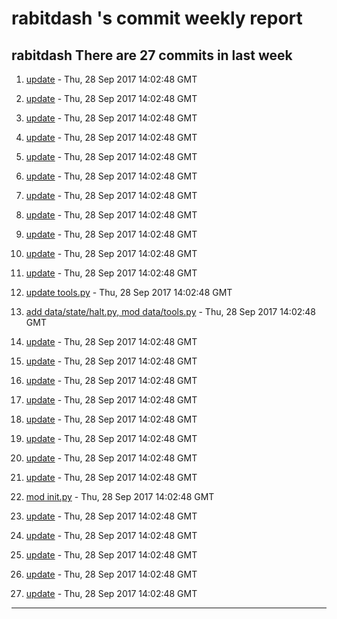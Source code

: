 #  rabitdash 's commit weekly report

##  rabitdash There are 27  commits in last week 

1. [update](https://github.com/rabitdash/practice/commit/037e7a9269d6a0fca204ff6ee20ad60f35cd8e44) - Thu, 28 Sep 2017 14:02:48 GMT 

2. [update](https://github.com/rabitdash/practice/commit/6b3e99c6cbd8a1db61676a3bc50f92c7585586a6) - Thu, 28 Sep 2017 14:02:48 GMT 

3. [update](https://github.com/rabitdash/practice/commit/5fc792462a11ddfdaebf9ce3707565156dee302f) - Thu, 28 Sep 2017 14:02:48 GMT 

4. [update](https://github.com/rabitdash/practice/commit/40ea2a849cdb4c5330baf8584a4809fcdae11168) - Thu, 28 Sep 2017 14:02:48 GMT 

5. [update](https://github.com/rabitdash/practice/commit/e3e81086cd549c0d20d9b0d6dcaad34e4418032b) - Thu, 28 Sep 2017 14:02:48 GMT 

6. [update](https://github.com/rabitdash/practice/commit/f37a9c9f85851444e03c8f3c9d048fa2195b1fe0) - Thu, 28 Sep 2017 14:02:48 GMT 

7. [update](https://github.com/rabitdash/practice/commit/4996c74b4dc77ea3716fa26b1ae2283850b6ecc3) - Thu, 28 Sep 2017 14:02:48 GMT 

8. [update](https://github.com/rabitdash/practice/commit/ae148a650a8c43631ed07d2fb9768fa51c416238) - Thu, 28 Sep 2017 14:02:48 GMT 

9. [update](https://github.com/rabitdash/practice/commit/1f18834160cf5a96197da84098ed64ebb686d52e) - Thu, 28 Sep 2017 14:02:48 GMT 

10. [update](https://github.com/rabitdash/practice/commit/ba12cd4247c70aeae06fdbd071da5fccdaf9c35f) - Thu, 28 Sep 2017 14:02:48 GMT 

11. [update](https://github.com/rabitdash/practice/commit/2aef6d701be6747848d3a0ef4b0be3062e90ebd0) - Thu, 28 Sep 2017 14:02:48 GMT 

12. [update tools.py](https://github.com/rabitdash/practice/commit/0e88baadfd08b14a88d56edcf8ef2ee850f323da) - Thu, 28 Sep 2017 14:02:48 GMT 

13. [add data/state/halt.py, mod data/tools.py](https://github.com/rabitdash/practice/commit/9685fc054d59717892fd86050945b214e750a948) - Thu, 28 Sep 2017 14:02:48 GMT 

14. [update](https://github.com/rabitdash/practice/commit/cb9a8066ee882f46594a15f156948526007cc533) - Thu, 28 Sep 2017 14:02:48 GMT 

15. [update](https://github.com/rabitdash/practice/commit/6cbaeebf38a08d9aef02adf6bae4d84e028506e3) - Thu, 28 Sep 2017 14:02:48 GMT 

16. [update](https://github.com/rabitdash/practice/commit/cf904ea513ede73fef9e2eaf1d5812a28c05104d) - Thu, 28 Sep 2017 14:02:48 GMT 

17. [update](https://github.com/rabitdash/practice/commit/b50601110fbad7ce647d3673a5d76ebf972da2dd) - Thu, 28 Sep 2017 14:02:48 GMT 

18. [update](https://github.com/rabitdash/practice/commit/1af1ac265a465d850b40e536b5f62873ddacd1c3) - Thu, 28 Sep 2017 14:02:48 GMT 

19. [update](https://github.com/rabitdash/practice/commit/00b2846481bb71e9a7d4eeca0cb4dea723d519d5) - Thu, 28 Sep 2017 14:02:48 GMT 

20. [update](https://github.com/rabitdash/practice/commit/625b2575d56eee2ea8ccd6c68778dc457a6bf592) - Thu, 28 Sep 2017 14:02:48 GMT 

21. [update](https://github.com/rabitdash/practice/commit/e05d2f5c2aa85f5410c56b1125a2a8829bf6dfbe) - Thu, 28 Sep 2017 14:02:48 GMT 

22. [mod init.py](https://github.com/rabitdash/practice/commit/ab0173c1ced723a22ebcfad5c9dacff15e0f5933) - Thu, 28 Sep 2017 14:02:48 GMT 

23. [update](https://github.com/rabitdash/practice/commit/4e7a0ee9c80756b0edd34ab9eb5e40b5e3600ae0) - Thu, 28 Sep 2017 14:02:48 GMT 

24. [update](https://github.com/rabitdash/practice/commit/110ea8f894a7792d4b2c9e3165208136f232a19a) - Thu, 28 Sep 2017 14:02:48 GMT 

25. [update](https://github.com/rabitdash/practice/commit/57902056afa0570fbe6d6f3f6608918d62e7b174) - Thu, 28 Sep 2017 14:02:48 GMT 

26. [update](https://github.com/rabitdash/practice/commit/ca61050c97e4e0eae15aabb43bd0797265683dd2) - Thu, 28 Sep 2017 14:02:48 GMT 

27. [update](https://github.com/rabitdash/practice/commit/52da94699826910b3e1abdefead20fdc8dd349cf) - Thu, 28 Sep 2017 14:02:48 GMT 

---
